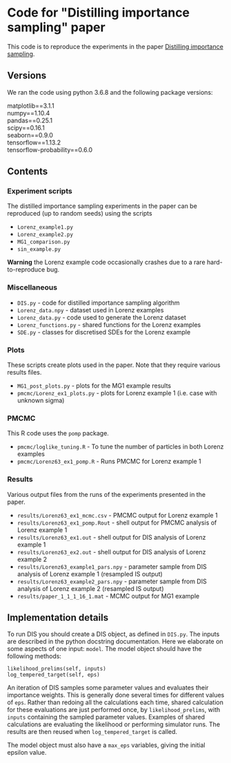 # Code for "Distilling importance sampling" paper

This code is to reproduce the experiments in the paper [Distilling importance sampling](https://arxiv.org/abs/1910.03632).

## Versions

We ran the code using python 3.6.8 and the following package versions:

matplotlib==3.1.1  
numpy==1.10.4  
pandas==0.25.1  
scipy==0.16.1  
seaborn==0.9.0  
tensorflow==1.13.2  
tensorflow-probability==0.6.0

## Contents

### Experiment scripts

The distilled importance sampling experiments in the paper can be reproduced (up to random seeds) using the scripts

* `Lorenz_example1.py`
* `Lorenz_example2.py`
* `MG1_comparison.py`
* `sin_example.py`

**Warning** the Lorenz example code occasionally crashes due to a rare hard-to-reproduce bug.

### Miscellaneous

* `DIS.py` - code for distilled importance sampling algorithm
* `Lorenz_data.npy` - dataset used in Lorenz examples
* `Lorenz_data.py` - code used to generate the Lorenz dataset
* `Lorenz_functions.py` - shared functions for the Lorenz examples
* `SDE.py` - classes for discretised SDEs for the Lorenz example

### Plots

These scripts create plots used in the paper. Note that they require various results files.

* `MG1_post_plots.py` - plots for the MG1 example results
* `pmcmc/Lorenz_ex1_plots.py` - plots for Lorenz example 1 (i.e. case with unknown sigma)

### PMCMC

This R code uses the `pomp` package.

* `pmcmc/loglike_tuning.R` - To tune the number of particles in both Lorenz examples
* `pmcmc/Lorenz63_ex1_pomp.R` - Runs PMCMC for Lorenz example 1

### Results

Various output files from the runs of the experiments presented in the paper.

* `results/Lorenz63_ex1_mcmc.csv` - PMCMC output for Lorenz example 1
* `results/Lorenz63_ex1_pomp.Rout` - shell output for PMCMC analysis of Lorenz example 1
* `results/Lorenz63_ex1.out` - shell output for DIS analysis of Lorenz example 1
* `results/Lorenz63_ex2.out` - shell output for DIS analysis of Lorenz example 2
* `results/Lorenz63_example1_pars.npy` - parameter sample from DIS analysis of Lorenz example 1 (resampled IS output)
* `results/Lorenz63_example2_pars.npy` - parameter sample from DIS analysis of Lorenz example 2 (resampled IS output)
* `results/paper_1_1_1_16_1.mat` - MCMC output for MG1 example

## Implementation details

To run DIS you should create a DIS object, as defined in `DIS.py`.
The inputs are described in the python docstring documentation.
Here we elaborate on some aspects of one input: `model`.
The model object should have the following methods:

`likelihood_prelims(self, inputs)`  
`log_tempered_target(self, eps)`

An iteration of DIS samples some parameter values and evaluates their importance weights.
This is generally done several times for different values of `eps`.
Rather than redoing all the calculations each time, shared calculation for these evaluations are just performed once, by `likelihood_prelims`, with `inputs` containing the sampled parameter values.
Examples of shared calculations are evaluating the likelihood or performing simulator runs.
The results are then reused when `log_tempered_target` is called.

The model object must also have a `max_eps` variables, giving the initial epsilon value.
